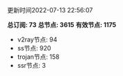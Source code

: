 更新时间2022-07-13 22:56:07

**总订阅: 73**
**总节点: 3615**
**有效节点: 1175**
- v2ray节点: 94
- ss节点: 920
- trojan节点: 158
- ssr节点: 3
